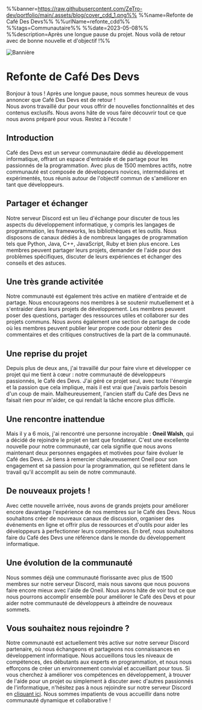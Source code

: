 %%banner=https://raw.githubusercontent.com/ZeTro-dev/portfolio/main/.assets/blog/cover_cdd_1.png%%
%%name=Refonte de Café Des Devs%%
%%urlName=refonte_cdd%%
%%tags=Communautaire%%
%%date=2023-05-08%%
%%description=Après une longue pause du projet. Nous voilà de retour avec de bonne nouvelle et d'objectif !%%

![Bannière](https://raw.githubusercontent.com/ZeTro-dev/portfolio/main/.assets/blog/banner_cdd_1.png)
# Refonte de Café Des Devs
Bonjour à tous ! Après une longue pause, nous sommes heureux de vous annoncer que Café Des Devs est de retour ! </br>Nous avons travaillé dur pour vous offrir de nouvelles fonctionnalités et des contenus exclusifs. Nous avons hâte de vous faire découvrir tout ce que nous avons préparé pour vous. Restez à l'écoute !

## Introduction
Café des Devs est un serveur communautaire dédié au développement informatique, offrant un espace d'entraide et de partage pour les passionnés de la programmation. Avec plus de 1500 membres actifs, notre communauté est composée de développeurs novices, intermédiaires et expérimentés, tous réunis autour de l'objectif commun de s'améliorer en tant que développeurs.

## Partager et échanger
Notre serveur Discord est un lieu d'échange pour discuter de tous les aspects du développement informatique, y compris les langages de programmation, les frameworks, les bibliothèques et les outils. Nous disposons de canaux dédiés à de nombreux langages de programmation tels que Python, Java, C++, JavaScript, Ruby et bien plus encore. Les membres peuvent partager leurs projets, demander de l'aide pour des problèmes spécifiques, discuter de leurs expériences et échanger des conseils et des astuces.

## Une très grande activitée
Notre communauté est également très active en matière d'entraide et de partage. Nous encourageons nos membres à se soutenir mutuellement et à s'entraider dans leurs projets de développement. Les membres peuvent poser des questions, partager des ressources utiles et collaborer sur des projets communs. Nous avons également une section de partage de code où les membres peuvent publier leur propre code pour obtenir des commentaires et des critiques constructives de la part de la communauté.

## Une reprise du projet
Depuis plus de deux ans, j'ai travaillé dur pour faire vivre et développer ce projet qui me tient à cœur : notre communauté de développeurs passionnés, le Café des Devs. J'ai géré ce projet seul, avec toute l'énergie et la passion que cela implique, mais il est vrai que j'avais parfois besoin d'un coup de main. Malheureusement, l'ancien staff du Café des Devs ne faisait rien pour m'aider, ce qui rendait la tâche encore plus difficile.

## Une rencontre inattendue
Mais il y a 6 mois, j'ai rencontré une personne incroyable : **Oneil Walsh**, qui a décidé de rejoindre le projet en tant que fondateur. C'est une excellente nouvelle pour notre communauté, car cela signifie que nous avons maintenant deux personnes engagées et motivées pour faire évoluer le Café des Devs. Je tiens à remercier chaleureusement Oneil pour son engagement et sa passion pour la programmation, qui se reflètent dans le travail qu'il accomplit au sein de notre communauté.

## De nouveaux projets !
Avec cette nouvelle arrivée, nous avons de grands projets pour améliorer encore davantage l'expérience de nos membres sur le Café des Devs. Nous souhaitons créer de nouveaux canaux de discussion, organiser des événements en ligne et offrir plus de ressources et d'outils pour aider les développeurs à perfectionner leurs compétences. En bref, nous souhaitons faire du Café des Devs une référence dans le monde du développement informatique.

## Une évolution de la communauté
Nous sommes déjà une communauté florissante avec plus de 1500 membres sur notre serveur Discord, mais nous savons que nous pouvons faire encore mieux avec l'aide de Oneil. Nous avons hâte de voir tout ce que nous pourrons accomplir ensemble pour améliorer le Café des Devs et pour aider notre communauté de développeurs à atteindre de nouveaux sommets.

## Vous souhaitez nous rejoindre ?
Notre communauté est actuellement très active sur notre serveur Discord partenaire, où nous échangeons et partageons nos connaissances en développement informatique. Nous accueillons tous les niveaux de compétences, des débutants aux experts en programmation, et nous nous efforçons de créer un environnement convivial et accueillant pour tous.
Si vous cherchez à améliorer vos compétences en développement, à trouver de l'aide pour un projet ou simplement à discuter avec d'autres passionnés de l'informatique, n'hésitez pas à nous rejoindre sur notre serveur Discord en [cliquant ici](https://discord.gg/cafedesdevs). Nous sommes impatients de vous accueillir dans notre communauté dynamique et collaborative !



